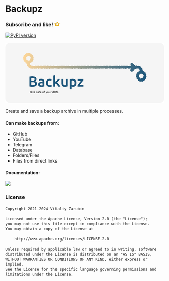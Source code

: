 Backupz
===================

### Subscribe and like! <img src="https://github.com/keygenqt/backupz/blob/main/data/other/star.gif?raw=true" width="16px"/>

[![PyPI version](https://badge.fury.io/py/backupz.svg?v=1)](https://badge.fury.io/py/backupz)

![picture](https://github.com/keygenqt/backupz/blob/main/data/banners/banner_round_grey.png?raw=true)

Create and save a backup archive in multiple processes.

#### Can make backups from:

- GitHub
- YouTube
- Telegram
- Database
- Folders/Files
- Files from direct links

#### Documentation:
<p>
    <a href="https://keygenqt.github.io/backupz">
        <img src="data/other/see_more.gif" width="136px"/>
    </a>
</p>

### License

```
Copyright 2021-2024 Vitaliy Zarubin

Licensed under the Apache License, Version 2.0 (the "License");
you may not use this file except in compliance with the License.
You may obtain a copy of the License at

    http://www.apache.org/licenses/LICENSE-2.0

Unless required by applicable law or agreed to in writing, software
distributed under the License is distributed on an "AS IS" BASIS,
WITHOUT WARRANTIES OR CONDITIONS OF ANY KIND, either express or implied.
See the License for the specific language governing permissions and
limitations under the License.
```
